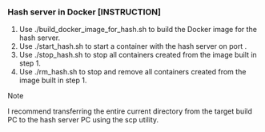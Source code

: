 ### Hash server in Docker [INSTRUCTION]
1) Use ./build_docker_image_for_hash.sh to build the Docker image for the hash server.
2) Use ./start_hash.sh <port> to start a container with the hash server on port <port>.
3) Use ./stop_hash.sh to stop all containers created from the image built in step 1.
4) Use ./rm_hash.sh to stop and remove all containers created from the image built in step 1.

>[!NOTE]
> I recommend transferring the entire current directory from the target build PC to the hash server PC using the scp utility.
